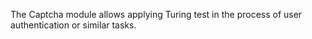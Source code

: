 The Captcha module allows applying Turing test in the process of user authentication or similar tasks.